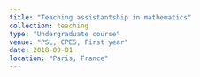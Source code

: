 ```yaml
---
title: "Teaching assistantship in mathematics"
collection: teaching
type: "Undergraduate course"
venue: "PSL, CPES, First year"
date: 2018-09-01
location: "Paris, France"
---
```

